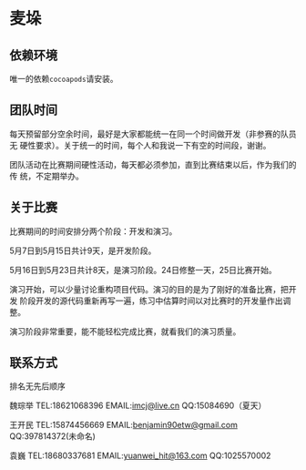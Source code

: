 # 麦垛

## 依赖环境

唯一的依赖`cocoapods`请安装。

## 团队时间

每天预留部分空余时间，最好是大家都能统一在同一个时间做开发（非参赛的队员无
硬性要求）。关于统一的时间，每个人和我说一下有空的时间段，谢谢。

团队活动在比赛期间硬性活动，每天都必须参加，直到比赛结束以后，作为我们的传
统，不定期举办。

## 关于比赛

比赛期间的时间安排分两个阶段：开发和演习。

5月7日到5月15日共计9天，是开发阶段。

5月16日到5月23日共计8天，是演习阶段。24日修整一天，25日比赛开始。

演习开始，可以少量讨论重构项目代码。演习的目的是为了刚好的准备比赛，把开发
阶段开发的源代码重新再写一遍，练习中估算时间以对比赛时的开发量作出调整。

演习阶段非常重要，能不能轻松完成比赛，就看我们的演习质量。

## 联系方式

排名无先后顺序

魏琮举 TEL:18621068396 EMAIL:imcj@live.cn               QQ:15084690（夏天）

王开民 TEL:15874456669 EMAIL:benjamin90etw@gmail.com    QQ:397814372(未命名)

袁巍 TEL:18680337681 EMAIL:yuanwei_hit@163.com    QQ:1025570002
